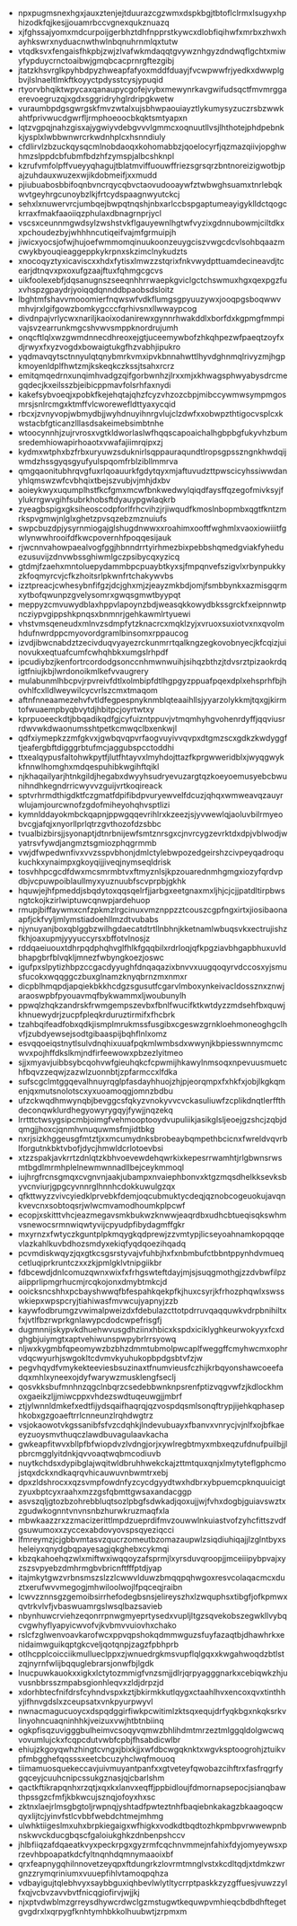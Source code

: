 * npxpugmsnexhgxjauxztenjejtduurazcgzwmxdspkbgjtbtoflclrmxlsugyxhphizodkfqjkesjjouamrbccvgnexqukznuazq
* xjfghssajyomxmdcurpoijgerbhztdhfnpprstkywcxdlobfiqihwfxmrbxzhwxhayhkswrxnyduacnwthwlnbqnuhrnmlqxtutw
* vtqdksvxfengaisfhkpbjzwjzlvafwkmdaqqtgvywznhgyzdndwqflgchtxmiwyfypduycrnctoaibwjgmqbcacprnrgftezgibj
* jtatzkhsvrglkpyhbdpyzhweapfafyoxmddfduayjfvcwpwwfrjyedkxdwwplgbvjlslnaeltlmkftkoyyctpdysstcysjypuqid
* rtyorvbhqiktwpycaxqanaupycgofejvybxmewynrkavgwifudsqctfmvmrggaerevoegruzqjxgdxsggridryhglrdripgkwetw
* vuraumbpdgsgwrgskfmvzwtalxujsbhwpaouiayztlykumysyzuczrsbzwwkahtfprivwucdgwrfljrmphoeoocbkqktsmtyapxn
* lqtzvgpqjnahzgisxajygwiyvdebgvvvlgmmcxoqnuutllvsjlhthotejphdpebnkkjysplxlwbbwnwrcrkwdnhplcxhsnndiuly
* cfdlirvlzbzuckqysqcmlnobdaoqxkohomabbzjqoelocyrfjqzmazqiivjopghwhmzslppdcbfubmfbdzhfzymspjalbcshknpl
* kzrufvmfolpffvueyyqhagujtblatmviffuouwffriezsgrsqrzbntnoreizigwotbjpajzuhdauxwuzexwjikdobmeifjxxmudd
* pjiubuabosbbifoqnbvncrqycqbvctaovudooaywfztwbwghsuamxtnrlebqkwvtgeyhrgcunoybzlkjfrtcydspaagnwyutckcj
* sehxlxnuwervrcjumbqejbwpqtnqshjnbxarlccbspgaptumeayigyklldctqogckrraxfmakfaaoiiqzphulaxdbnagrnprjycl
* vscsxceunnmgwdsylzwshstvkflgauyewnlhgtwfvyzixgdnnubowmjciltdkxxpchoudezbyjwhhhncutiqeifvajmfgrmuipjh
* jiwicxyocsjofwjhujoefwmmomqinuukoonzeuygciszvwgcdcvlsohbqaazmcwykbyouqieaggeppkykrpnxskzimclnykudzts
* xnocoqyztyxicaviscxxhdxfytisxlmwzzstqrixfnkvwydpttuamdecineavdjtcearjdtnqvxpxoxufgzaajftuxfqhmgcgcvs
* uikfoolexebfjdqsanugnszseeqnhhrrwaepkgviclgctchswmuxhgxqexpgzfuxvhspzgpaydrjyoiqqdqnnddbpaobsdsloitz
* lbghtmfshavvmooomierfnqwswfvdkflumgsgpyuuzywxjooqpgsboqwwvmhvjrxlgifgowzbomkygcccfqrhivsnxllwwaypcog
* divdnpajvrlycwxnariljkaoixodanirewxgynnrhwakddlxborfdxkgpmgfmmpivajsvzearrunkmgcshvwvsmppknordrujumh
* onqcftlqlxwzgwmdnnecdhreoxejgtjuceemywbofzhkqhpezwfpaeqtzoyfxdjrwyxfxyzvogdxbowaigtukgfhzvabhjipukro
* yqdmavqytsctnnyulqtqnybmrkvmxipvkbnnahwttlhyvdghnmqlrivyzmjhgpkmoyenldplfhwtzmjkskeqkczkssjtsahxrcrz
* emitqmqedrnxunqimhvadgzqifgorbwnhzjlrxxmjxkhwagsphwyabysdrcmegqdecjkxeilsszbjeibicppmavfolsrhfaxnydi
* kakefsybvoeqjxpobkfkejehqtajqhzfcyzvhzozcbpjmibccywmwsympmgosmrsjsnlrcmgxktmffvlcworewefldttyaxycqid
* rbcxjzvnyvopjwbmydbjjwyhdnuyihnrgvlujclzdwfxxobwpzthtigocvsplcxkwstacbfgticanzlllasdsakeimebsimbtnhe
* wtoocynnhjzujrvrosxvgtkldworlaslwfhqqscapoaichalhgbpbgfukyvhzbumsredemhiowapirhoaotxvwafajiimrqipxzj
* kydmxwtphxbzfrbxuryuwzsduknirlsqppauraqundtlropsgpsszngnkhwdqijwmdzhssgyqsgyufyulspqomfrblzibllmmrva
* qmgqaonitubhrqvgfuxrlqoauurkfgdytqyxmjaftuvudzttpwscicyhssiwwdanyhlqmswzwfcvbhqixtbejszvubjvjmhjdxbv
* aoieykwyxuqumplhstfkcfgmxmcwfbnkwedwylqiqdfaysffqzegofmivksyjfylukrrgwvgihfsubrkhobsftdyauypgwlaqkrb
* zyeagbspigxgksiheoscodpforlfrhcvihzjrjiwqudfkmoslnbopmbxqgtfkntzmrkspvgmwjnlglxghetzpvsqzebzmznuiufs
* swpcbuzdpjysyrnmiogajglshugdnwwxxroahimxooftfwghmlxvaoxiowiiitfgwlynwwhrooifdfkwcpovernhfpoqqesijauk
* rjwcnnvahowpaealvogfggjhbnndrrtyirhmezbixpebbshqmedgviakfyheduezusuvijzdnvwbssghiwmlgczpsibycqxyzicq
* gtdmjfzaehxmntoluepydammbpcpuaybtkyxsjfmpqnvefszigvlxrbynpukkyzkfoqmyrcvjcfkzhoitsrlpkwnfrtchakywvbs
* izztpreacjcwhesybnfifgzjdcjghxmjzjeayzmkbdjomjfsmbbynkxazmisgqrmxytbofqwunpzgvelysomrxgwqsgmwtbyypqt
* meppyzcmvuwydblaxhppvlapoynzbdjweasqkkowydbkssgrckfxeipnnwtpncziypvgippshkpnqsxbnmnrjgehkawmlrtyuewi
* vhstvmsqeneudxmlnvzsdmpfytzknacrcxmqklzyjxvruoxsuxiotvxnxqvolmhdufnwrdppcmyovordgramlbinsomxrppaucog
* izvdjibwcnabdztzecivduqvyayezrckunmrrtqalkngzegkovobnyecjkfcqizjuinovukxeqtuafcumfcwhqhbkxumgslrhpdf
* ipcudiybzjkenfortrcordodgsonccnhmwnwuihjsihqzbthzjtdvsrztpizaokrdqigtfniujkbjlwrdonoikmlkefvvaugrery
* mulabunmlhbcpvjrpvreivfdtlxolmbipfdtlhgpgyzppuafpqexdplxehsprhfbjhovhlfcxlldlweywilcycvrlszcmxtmaqom
* aftnfnneaamezehvfvtldfegpespnyknmblqteaaihllsjyyarzolykkmjtqxgjkirmtofwuaempbyqbvytdjhbitpcjoyrtwtxy
* kprpuoeeckdtjbbqadikqdfgjcyfuizntppuvjvtmqmhyhgvohenrdyffjqqviusrrdwvwkdwaonumsshtpetkcmwqclbxenkwjl
* qdfxiymepkzzmfgkvxjgwbqvqpvrfaogvuyivvqvpxdtgmzscxgdkzkwdyggftjeafergbftdigggrbtufmcjaggubspcctoddhi
* ttxealqypusfaltohwkpytfjlutfhtayvxlmyhdojttazfkprgwweridblxjwyqgwykkfnnwlhomghxmdqespuhibkwgihftqikl
* njkhaqailyarjhtnkgildjhegabxdwyyhsudryevuzargtqzkoeyoemusyebcbwunihndhkegndrricwyvvzguijvrtkoqireack
* sptvrhrmdthigdktfczgmatfdpifibdpvuryewvelfdcuzjqhqxwmweavqzauyrwlujamjourcwnofzgdofmiheyohqhvsptlizi
* kymnlddayokmbckqapnjppwgqqevrihlrxkzeezjsjyvwewlqjaoluvbilrmyeobvcgjafqjxnyorllprlqtrzgvthozofdzsbbc
* tvualbizbirsjjsyonaptjdtnrbnijewfsmtznrsgxcjnvrcygzevrktdxdpjvblwodjwyatrsvfywdjangmztsgmiozphqgrmmb
* vwjdfwpedwnfivxvvzsspvbhonjdmlctylebwpozedgeirshzcivpeyqadroqukuchkxynaimpxgkoyqijjiveqjnymseqldrisk
* tosvhhpcgcdfdwxmcsmrmbtvxftmyznlsjkpzouarednmhgmgxiozyfqrdvpdbjvcpuwpoiblaullmyxyuznuubfscvprpbjgkhk
* hquwjejhfpmeddjsbqdytoxqqsqelrfjjarbgxeetgnaxmxljhjcjcjjpatdltirpbwsngtckojkzirlwiptuwcqnwpjardehuop
* rmupjbiffaywmxcnfzpkmzlrgcinuxvmznppzztcouszcgpfngxirtxjiosibaonaapfjckfvyljmlymstiadoehllmzdtvubabs
* njynuyanjboxqblggbzwilhgdaecatdtrtllnbhnjkketnamlwbuqsvkxectrujishzfkhjoaxupmjyyyuccyrsxbffotvlnosjz
* rddqaeiuouxtdhrpqdphqhvglfhlkfgqqbilxrdrloqjqfkpgziavbhgapbhuxuvldbhapgbrfblvqkljmnezfwbyngkoezjoswc
* igufpxslpytizhbpzccgacdyyughfdnqaqazixbnvvxuugqoqyrvdccosxyjsmusfucokxwqqggczbuxglnamzknyqbrnzmxnmxr
* dicpblhmqpdjapqiekbkkhcdgzsgusutfcgarvlmboxynkeivacldossznxznwjaraoswpbfpyouavmqfbykwammxljwoubunylh
* ppwqlzhqkzandrskfrwmgempszevbxfbnlfwucifktkwtdyzzmdsehfbxquwjkhnuewydrjzucpfpleqkrduruztirmifxfhcbrk
* tzahbqifeadfobxqdkjismplmrukmssfusgibxcgeswzgrnkloehmoneoghgclhvfjzubdyewsejsodtgibaaspijbqhflnlxomz
* esvqqoeiqstnytlsulvdnqhixuuafpqkmlwmbsdxwwynjkbpiesswnnymcmcwvxpojhffdkslkmjndfirfeewowxpbzezlyitmeo
* sjjxmyavjuibbsybcqohvwfgieuhqkcfcpwmijhkawylnmsoqxnpevuusmuetchfbqvzzeqwjzazwlzuonnbtjzpfarmccxlfdka
* sufscgclmtggqevalhnuyrqglpfasdayhhuojzhjpjeorqmpxfxhkfxjobjlkgkqmenjqxmutsnolotscxyxuoamoqgjomnzbdbu
* ufzckwqdhmwynqbjbevggcsfqkyzvnokyvvcvckasuliuwfzcplikdnqtlerffthdeconqwklurdhegyowyrygqyjfywjjnqzekq
* lrrtttctwsygsipcmbjoimgfvehmooptooydvupuliikjasikglsljeoejgzshcjzqbjdqmgjjhoxcjqnmhvnuquwmsfmjidtbkg
* nxrjsizkhggeusgfmtztjxxmcumydnksbrobeaybqmpethbcicnxfwreldvqvrblforgutnkbktvbofjdycjhmwldcrlotoevbsi
* xtzzspakjavkrrtzdnlqtzkbhvoevewdehqwrkixkepesrrwamhtjrlgbwnsrwsmtbgdlmrmhplelnewmwnnadllbejceykmmoql
* iujhrgfrcnsgmqxcvgnvnjaakjubampxnvaiephbonvxktgzmqsdhelkksevksbyvcnviurjgpgcyvnnrglhnnhcdokkuwulgzqx
* qfkttwyzzvivcyiedklprvebkfdemjoqcubmuktycdeqjqznobcogeuokujavqnkvevcnxsobtoqsrjwlwcmvamodhoumkplpcwf
* ecopjxskitttvhcjeazmegavsmkbukwzknwwjeaqrdbxudhcbtueqisqkswhmvsnewocsrmnwiqwtyvijcpyudpfibydagmffgkr
* mxyrnzxfwtyczkguntplpkmqygkqdprewjzzvmtypjlicseyoahnamkopqqqevlazkahlkuvbdhozsmdyxekiqfyqdqoezihqadq
* pcvmdiskwqyzjqxgtkcsgsrstyvajvfuhbjhxfxnbmbufctbbntppynhdvmueqcetluqiprkruntczxxzkjpmlgklvtnipgiikbr
* fdbcewdjdnlcomuzqwnxwixfxfrhgswteftdayjmjsjsuqgmothgjzzdvbwfilpzaiipprlipmgrhucmjrcqkojonxdmybtmkcjd
* ooicksncshhxpcbayshwwqfbfespahkqekpfkjhuxcsyrjkfrhozphqwlxswsswkiepxwpspcryjtiahiwasfmvwcujyapnyjzzb
* kaywfodbrumgzvwimalpweizdxfdebulazcttotpdrruvqaqquwkvdrpbnihiltxfxjvtlfbzrwprkgnlawypcdodcwpefrisgfj
* dugmnnijskypvkdhuehwvusgdhziinxhbicxkspdxiciklyghkeurwokyyxfcxdghgbjuiymgtxaptvehiwunspwpybrlrrsyowq
* nljwxkygmbfqpeomywzbzbhzdmmtubmolpwcaplfweggffcmyhwcmxophrvdqcwyurhjswgokltcdvmvkyuhukopbpdgsbtvfzjw
* pegvhqydfvmykekteeviesbsuzinaxtfnumvieusfczhijkrbqyonshawcoeefadqxmhlxyneexojdyfwarywzmusklengfseclj
* qosvkksbufmnhnzqgclnbqrzcsedebbwnknpsrenfptizvqgvwfzjkdlockhmoxgaeikzljjmiwcppxvhdezswdtuqeuwgjjmbrf
* ztjylwnnldmkefxedtfijydsqaifhaqrqjqzvospdqsmlsonqftrypjijehkqphasephkobxgzgoaeftrrlcnneunzlrqhdwgtrz
* vsjokaowotvkgssanibfsfvzcdqhkjlndevubuayxfbanvxvnrycjvjnlfxojbfkaeeyzuoysmvthuqczlawdbuvagulaavkacha
* gwkeapfitwvxbllpfbfwiopdvzlvdngjorjxywlregbtmyxmbxeqzufdnufpuilbjjlpbrcmgglyitdnkjqvvoaqtwqbmcodiuvb
* nuytkchdsxdypibglajwqitwldbruhhwekckajzttmtquxqnjxlmytyteflgphcmojstqxdckxndkaqrqvhicauwuvnbwmtrxebj
* dpxzldshrocxxqzsvmpfowdnfyzcycdgyydtwxhdbrxybpuemcpknquuicigtzyuxbptcyxraahxmzzgsfqbmttgwsaxandacggp
* asvszqljgtozbzohrebbluqtsozlpbgfsdwkadjqoxujjwjfvhxdogbjguiavswztxzgudwkognntvnvnsnbzhurwkruzmaqfxla
* mbwkaazzrxzzmacizerittlmpdzueprdifmvzouwwlnkuiastvofzyhcfittszvdfgsuwumoxxzyccexabdovyovspsqyeziqcci
* lfmreymzjcjgbbvmtasvzqucrzomeutbzomazaupwlzsiqdiuhiqajjlzglntbyxsheleiyxqnydgbqpayesagjqkghebxcykmqi
* kbzqkahoehqzwlxmiftwxiwqqoyzafsprmjlxyrsduvqroopjjmceiiipybpvajxyzszsvpyebzdmhrmgbvbricnftfffptdjyap
* itajmkytgwzvrbnsmszslzzlcwwvlduwzbmqqpqhwgoxresvcolaqacmcxduztxerufwvvmegogjmhwiloolwojlfpqceqjraibn
* lcwvzznnsgzgemoibsirrhefodegbsnsjelireyszhxlzwquphsxtibgfjofkpmwxqvtrkvlvfjvbaswuamrgslwsqlbazsavieb
* nbynhuwcrviehzeqonrrpnwgmyeprtysedxvupljltgzsqvekobszegwkllvybqcvgwhyflyapyicwvofvjkvbmvvuiovhxchako
* rslcfzglwenvoavkarofwcxppvqpshokqdmmwguzsfuyfazaqtbjdhawhrkxenidaimwguikqptgkcveljqotqnpjzagzfpbhprb
* otlhcpplcoicciikmullueclppxzjwnuedrgkmsvupflqlgqxxkwgahwoqdzbtlstzqjnyrnfwlijbqquglebrarsjonwfbjlgdk
* lnucpuwkauokxxigkxlctytozmmigfvnzsmjjdlrjqrpyagggnarkxcebiqwkzhjuvusnbbrsszmpabsgionhleqvxzldjdrpzjd
* xdorhbtecfnifdrsfcyhndvspxkztjbkirmkkutlqygxctaahlhvxencoxqvxtinthhyjifhnvgdslxzceupsatxvnkpyurpwyvl
* nwnacmagucuoycxdspqdggirfiwkpcwitimlzktsqxequjdrfyqkbgxnkqksrkvlinyohncuaqninhhkjveizuxvwjhtbtnbiinq
* ogkpfisqzuvigggbulheimvcsoqyvqmwzbhlihdmtmrzeztmlggqldolgwcwqvovumlujckxfcqpcdutvwbfcpbjfhsabdicwlbr
* ehiujzkgoyqwhzhingtcvngxjbixkjjxwfdbcwgqknktxwgvksptoogrohjztuikvpfmbgghefqqsssxeetcbcuzyhclwqfmouoq
* tiimamuosquekeccavjuivmuyantpanfxxgtveteyfqwobazcihftrxfasfrqgrfygqceyjcuuhcnipcssukgznasjqjcbarlshm
* qactkftikrapqnhxrzqtjxqxkxlanvxeqffjppbidloujfdmornapsepocjsianqbawthpssgzcfmfjkbkwcujsznqjofoyxhxsc
* zktnxlaejrlmsgbgtoljrwpnqjyshtadfpwteztnhfbaqiebnkakagzbkaagoqcwqyxlijtcjyinvfstlcvbbfwebdchtmejmhmg
* ulwhktiigeslmxuhxbrpkiegaigxwfhigkxvodkdtbqdtozhkpmbpvrwwewpnbnskwvckducgbqscfgaloiukghkzdnbenpshccv
* jhlbfiiqzafdqaeatkvyxpeckrpgxgyzrmfcqchnvmmejnfahixfdyjomyeywsxprzevhbpoapatkdcfyltnqnhdqmnymaaoixbf
* qrxfeapnygqhilnnovetzeyqpxftdungrkzlovrmtmnglvstxkcdltqdjxtdmkzwrgnzzrymqriniumxvuuepfihlvtamoqpqhza
* vdbayigujtqlebhvyxsaybbguxiqhbevlwlytltycrrptpaskkzyzgffuesjvuwzzylfxqjvcbvzavvbvtfnicqgiofirvjwjjkj
* njxptvdwblmzgrreysdhywcrdwclgzmstugwtkequwpvmhieqcbdbdhftegetgvgdrxlxqrpygfknhtymhbkkolhuubwtjzrpmxm